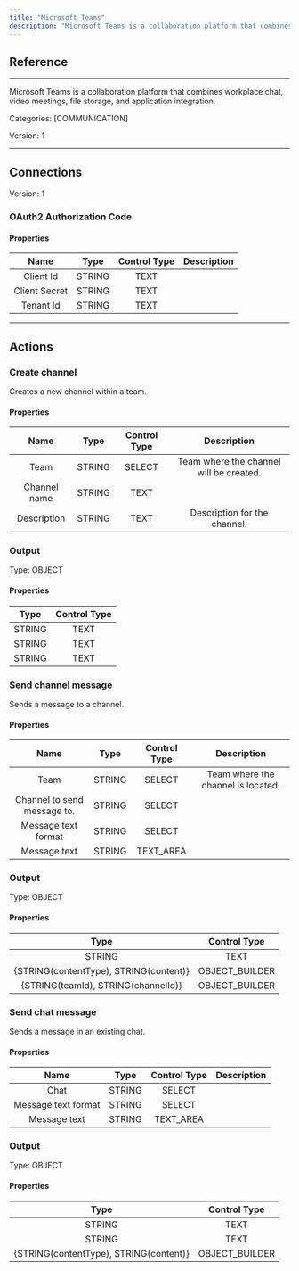 ```yaml
---
title: "Microsoft Teams"
description: "Microsoft Teams is a collaboration platform that combines workplace chat, video meetings, file storage, and application integration."
---
```

## Reference
<hr />

Microsoft Teams is a collaboration platform that combines workplace chat, video meetings, file storage, and application integration.


Categories: [COMMUNICATION]


Version: 1

<hr />



## Connections

Version: 1


### OAuth2 Authorization Code

#### Properties

|      Name      |     Type     |     Control Type     |     Description     |
|:--------------:|:------------:|:--------------------:|:-------------------:|
| Client Id | STRING | TEXT  |  |
| Client Secret | STRING | TEXT  |  |
| Tenant Id | STRING | TEXT  |  |





<hr />





## Actions


### Create channel
Creates a new channel within a team.

#### Properties

|      Name      |     Type     |     Control Type     |     Description     |
|:--------------:|:------------:|:--------------------:|:-------------------:|
| Team | STRING | SELECT  |  Team where the channel will be created.  |
| Channel name | STRING | TEXT  |  |
| Description | STRING | TEXT  |  Description for the channel.  |


### Output



Type: OBJECT

#### Properties

|     Type     |     Control Type     |
|:------------:|:--------------------:|
| STRING | TEXT  |
| STRING | TEXT  |
| STRING | TEXT  |





### Send channel message
Sends a message to a channel.

#### Properties

|      Name      |     Type     |     Control Type     |     Description     |
|:--------------:|:------------:|:--------------------:|:-------------------:|
| Team | STRING | SELECT  |  Team where the channel is located.  |
| Channel to send message to. | STRING | SELECT  |  |
| Message text format | STRING | SELECT  |  |
| Message text | STRING | TEXT_AREA  |  |


### Output



Type: OBJECT

#### Properties

|     Type     |     Control Type     |
|:------------:|:--------------------:|
| STRING | TEXT  |
| {STRING(contentType), STRING(content)} | OBJECT_BUILDER  |
| {STRING(teamId), STRING(channelId)} | OBJECT_BUILDER  |





### Send chat message
Sends a message in an existing chat.

#### Properties

|      Name      |     Type     |     Control Type     |     Description     |
|:--------------:|:------------:|:--------------------:|:-------------------:|
| Chat | STRING | SELECT  |  |
| Message text format | STRING | SELECT  |  |
| Message text | STRING | TEXT_AREA  |  |


### Output



Type: OBJECT

#### Properties

|     Type     |     Control Type     |
|:------------:|:--------------------:|
| STRING | TEXT  |
| STRING | TEXT  |
| {STRING(contentType), STRING(content)} | OBJECT_BUILDER  |






